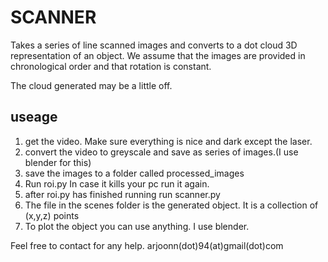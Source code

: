 SCANNER
=======

Takes a series of line scanned images and converts to a dot cloud 3D representation of an object.
We assume that the images are provided in chronological order and that rotation is constant.

The cloud generated may be a little off.

useage
------

1. get the video. Make sure everything is nice and dark except the laser.
2. convert the video to greyscale and save as series of images.(I use blender for this)
3. save the images to a folder called processed_images
4. Run roi.py In case it kills your pc run it again.
5. after roi.py has finished running run scanner.py
6. The file in the scenes folder is the generated object. It is a collection of (x,y,z) points
7. To plot the object you can use anything. I use blender.

Feel free to contact for any help. arjoonn(dot)94(at)gmail(dot)com

